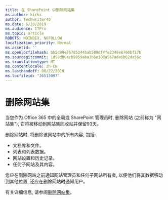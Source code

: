 ```yaml
---
title: 在 SharePoint 中删除网站集
ms.author: kirks
author: Techwriter40
ms.date: 6/20/2019
ms.audience: ITPro
ms.topic: article
ROBOTS: NOINDEX, NOFOLLOW
localization_priority: Normal
ms.assetid: ''
ms.openlocfilehash: bb5d99e767d5344bab509df4fe2349e8760bf17b
ms.sourcegitcommit: 1d98db8acb9959aba3b5e308a567ade6b62da56c
ms.translationtype: MT
ms.contentlocale: zh-CN
ms.lasthandoff: 08/22/2019
ms.locfileid: "36513097"
---
```

# <a name="delete-a-site-collection"></a>删除网站集

当您作为 Office 365 中的全局或 SharePoint 管理员时, 删除网站 (之前称为 "网站集"), 它将被移动到网站集回收站并保留93天。 

删除网站时, 将删除该网站中的所有内容, 包括:

- 文档库和文件。
- 列表和列表数据。
- 网站设置和历史记录。
- 任何子网站及其内容。

您应在删除网站之前通知网站管理员和任何子网站所有者, 以便他们将其数据移动到其他位置, 还应在删除网站时通知用户。 

有关详细信息, 请参阅[删除网站集](https://docs.microsoft.com/sharepoint/delete-site-collection)。 